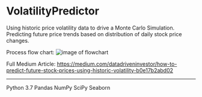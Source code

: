 # VolatilityPredictor
Using historic price volatility data to drive a Monte Carlo Simulation. Predicting future price trends based on distribution of daily stock price changes. 

Process flow chart:
![image of flowchart](https://github.com/nasriv/VolatilityPredictor/blob/master/FlowChart.png)

Full Medium Article:
https://medium.com/datadriveninvestor/how-to-predict-future-stock-prices-using-historic-volatility-b0e17b2abd02

_______________________
Python 3.7
Pandas
NumPy
SciPy
Seaborn
